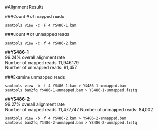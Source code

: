 #Alignment Results

###Count # of mapped reads
```
samtools view -c -F 4 YS486-1.bam
```

###Count # of unmapped reads
```
samtools view -c -f 4 YS486-2.bam
```

##__YS486-1__:  
99.24% overall alignment rate  
Number of mapped reads: 11,946,179  
Number of unmapped reads: 91,457

###Examine unmapped reads
```
samtools view -b -f 4 YS486-1.bam > YS486-1-unmapped.bam
samtools bam2fq YS486-1-unmapped.bam > YS486-1-unmapped.fastq
```

##__YS486-2__:  
99.27% overall alignment rate  
Number of mapped reads: 11,477,747
Number of unmapped reads: 84,002

```
samtools view -b -f 4 YS486-2.bam > YS486-2-unmapped.bam
samtools bam2fq YS486-2-unmapped.bam > YS486-2-unmapped.fastq
```
